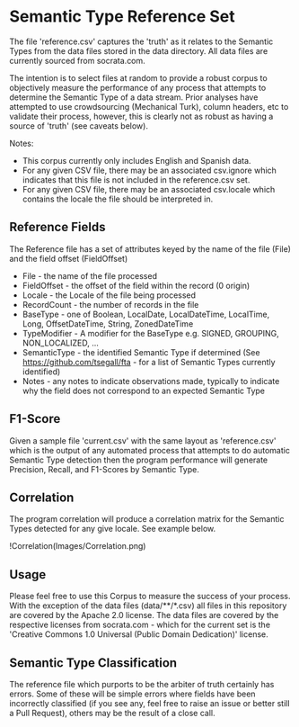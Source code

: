 # Semantic Type Reference Set #

The file 'reference.csv' captures the 'truth' as it relates to the Semantic Types from the data files stored in the data directory.
All data files are currently sourced from socrata.com.

The intention is to select files at random to provide a robust corpus to objectively measure the performance of any process that attempts to determine
the Semantic Type of a data stream.  Prior analyses have attempted to use crowdsourcing (Mechanical Turk), column headers, etc to validate their process, however, this is clearly not as robust as having a source of 'truth' (see caveats below).

Notes:
 * This corpus currently only includes English and Spanish data.
 * For any given CSV file, there may be an associated csv.ignore which indicates that this file is not included in the reference.csv set.
 * For any given CSV file, there may be an associated csv.locale which contains the locale the file should be interpreted in.

## Reference Fields  ##

The Reference file has a set of attributes keyed by the name of the file (File) and the field offset (FieldOffset)
 * File - the name of the file processed
 * FieldOffset - the offset of the field within the record (0 origin)
 * Locale - the Locale of the file being processed
 * RecordCount - the number of records in the file
 * BaseType - one of Boolean, LocalDate, LocalDateTime, LocalTime, Long, OffsetDateTime, String, ZonedDateTime
 * TypeModifier - A modifier for the BaseType e.g. SIGNED, GROUPING, NON_LOCALIZED, ...
 * SemanticType - the identified Semantic Type if determined (See https://github.com/tsegall/fta - for a list of Semantic Types currently identified)
 * Notes - any notes to indicate observations made, typically to indicate why the field does not correspond to an expected Semantic Type

## F1-Score ##

Given a sample file 'current.csv' with the same layout as 'reference.csv' which is the output of any automated process that attempts to do automatic Semantic Type detection then the program performance will generate Precision, Recall, and F1-Scores by Semantic Type.

## Correlation ##

The program correlation will produce a correlation matrix for the Semantic Types detected for any give locale.  See example below.

!Correlation(Images/Correlation.png)

## Usage ##

Please feel free to use this Corpus to measure the success of your process.  With the exception of the data files (data/**/*.csv) all files in this repository are covered by the Apache 2.0 license.  The data files are covered by the respective licenses from socrata.com - which for the current set is the 'Creative Commons 1.0 Universal (Public Domain Dedication)' license.

## Semantic Type Classification ##

The reference file which purports to be the arbiter of truth certainly has errors.  Some of these will be simple errors where fields have been incorrectly classified (if you see any,
feel free to raise an issue or better still a Pull Request), others may be the result of a close call.

